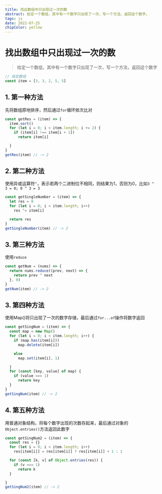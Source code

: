 ```yaml
---
title: 找出数组中只出现过一次的数
abstract: 给定一个数组，其中有一个数字只出现了一次，写一个方法，返回这个数字。
tags: js
date: 2022-07-25
chipColor: yellow
---
```


# 找出数组中只出现过一次的数

> 给定一个数组，其中有一个数字只出现了一次，写一个方法，返回这个数字
```ts
// 给定数组
const item = [3, 3, 2, 5, 5]
```

## 1. 第一种方法
先将数组原地排序，然后通过`for`循环依次比对
```ts
const getRes = (item) => {
  item.sort()
  for (let i = 0; i < item.length; i += 2) {
    if (item[i] !== item[i + 1])
      return item[i]

  }
}
getRes(item) // -> 2
```

## 2. 第二种方法
使用异或运算符`^`，表示若两个二进制位不相同，则结果为1，否则为0，比如`3 ^ 3 = 0; 0 ^ 3 = 3`
```ts
const getSingleNumber = (item) => {
  let res = 0
  for (let i = 0; i < item.length; i++)
    res ^= item[i]

  return res
}
getSingleNumber(item) // -> 2
```

## 3. 第三种方法
使用`reduce`
```ts
const getNum = (nums) => {
  return nums.reduce((prev, next) => {
    return prev ^ next
  }, 0)
}
getNum(item) // -> 2
```
## 3. 第四种方法
使用Map()将只出现了一次的数字存储，最后通过`for...of`操作将数字返回
```ts
const getSingNum = (item) => {
  const map = new Map()
  for (let i = 0; i < item.length; i++) {
    if (map.has(item[i]))
      map.delete(item[i])

    else
      map.set(item[i], 1)

  }
  for (const [key, value] of map) {
    if (value === 1)
      return key
  }
}
getSingNum(item) // -> 2
```

## 4. 第五种方法
用普通对象结构，将每个数字出现的次数存起来，最后通过对象的`Object.entries()`方法返回此数字
```ts
const getSingNum2 = (item) => {
  const res = {}
  for (let i = 0; i < item.length; i++)
    res[item[i]] = res[item[i]] ? res[item[i]] + 1 : 1

  for (const [k, v] of Object.entries(res)) {
    if (v === 1)
      return k
  }

}
getSingNum2(item) // -> 2
```
